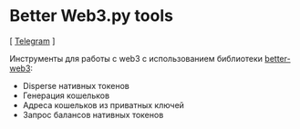 # Better Web3.py tools
[ [Telegram](https://t.me/cum_insider) ]

Инструменты для работы с web3 с использованием библиотеки [better-web3](https://github.com/alenkimov/better_web3):
- Disperse нативных токенов
- Генерация кошельков
- Адреса кошельков из приватных ключей
- Запрос балансов нативных токенов
